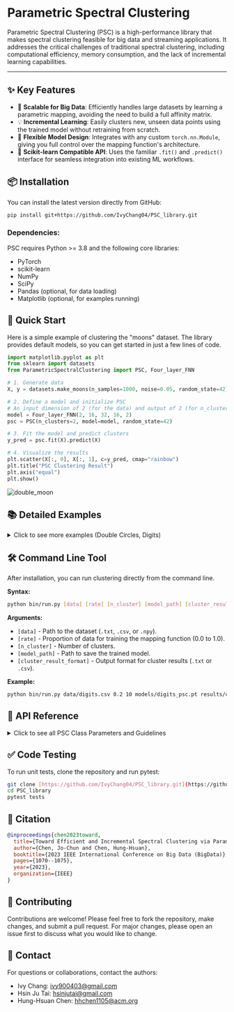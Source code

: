 # Parametric Spectral Clustering

Parametric Spectral Clustering (PSC) is a high-performance library that makes spectral clustering feasible for big data and streaming applications. It addresses the critical challenges of traditional spectral clustering, including computational efficiency, memory consumption, and the lack of incremental learning capabilities.

---

## ✨ Key Features

* 🚀 **Scalable for Big Data**: Efficiently handles large datasets by learning a parametric mapping, avoiding the need to build a full affinity matrix.
* 💡 **Incremental Learning**: Easily clusters new, unseen data points using the trained model without retraining from scratch.
* 🧠 **Flexible Model Design**: Integrates with any custom `torch.nn.Module`, giving you full control over the mapping function's architecture.
* 🐍 **Scikit-learn Compatible API**: Uses the familiar `.fit()` and `.predict()` interface for seamless integration into existing ML workflows.

## 📦 Installation

You can install the latest version directly from GitHub:

```bash
pip install git+https://github.com/IvyChang04/PSC_library.git
```

### Dependencies:
PSC requires Python >= 3.8 and the following core libraries:

* PyTorch
* scikit-learn
* NumPy
* SciPy
* Pandas (optional, for data loading)
* Matplotlib (optional, for examples running)

## 🚀 Quick Start

Here is a simple example of clustering the "moons" dataset. The library provides default models, so you can get started in just a few lines of code.

```python
import matplotlib.pyplot as plt
from sklearn import datasets
from ParametricSpectralClustering import PSC, Four_layer_FNN

# 1. Generate data
X, y = datasets.make_moons(n_samples=1000, noise=0.05, random_state=42)

# 2. Define a model and initialize PSC
# An input dimension of 2 (for the data) and output of 2 (for n_clusters)
model = Four_layer_FNN(2, 16, 32, 16, 2) 
psc = PSC(n_clusters=2, model=model, random_state=42)

# 3. Fit the model and predict clusters
y_pred = psc.fit(X).predict(X)

# 4. Visualize the results
plt.scatter(X[:, 0], X[:, 1], c=y_pred, cmap="rainbow")
plt.title("PSC Clustering Result")
plt.axis("equal")
plt.show()
```

![double_moon](https://github.com/user-attachments/assets/eb3a0356-160b-4c96-8e12-63c77ff87a0c)

## 📚 Detailed Examples 
<details>
  <summary>Click to see more examples (Double Circles, Digits)</summary>
  **Example: Clustering Double Circles Dataset**

  The double circles dataset is challenging because one cluster is inside another. PSC learns to map these points to a space where they are linearly separable.

  ```python
import numpy as np
import matplotlib.pyplot as plt
import torch.nn as nn

from sklearn import cluster, datasets
from sklearn.preprocessing import StandardScaler
from ParametricSpectralClustering.psc import PSC

# learn the mapping from feature space to spectral space
class Net1(nn.Module):
    def __init__(self, out_put):
        super(Net1, self).__init__()
        self.fc = nn.Linear(2, 32)
        self.output_layer = nn.Linear(32, out_put)
        self.relu = nn.ReLU()
    def forward(self, x):
        x = self.fc(x)
        x = self.relu(x)
        x = self.output_layer(x)
        return x

n_samples = 1000
X, y = datasets.make_circles(n_samples=n_samples, factor=0.5, noise=0.05)

psc = PSC(
    model=Net1(2),
    n_clusters=2,
    sampling_ratio=0,
    n_components=2,
    n_neighbor=10,
    batch_size_data=len(X)
)
psc.fit(X)
y_pred = psc.predict(X)
plt.scatter(X[:, 0], X[:, 1], c=y_pred, cmap="rainbow")
plt.axis("equal")
plt.show()
plt.close()
  ```

Here is the clustering result.

![double_circle](https://github.com/user-attachments/assets/9b8ca0a0-6e27-4605-a972-4626dbf0bdb9)


**Example: Clustering Handwritten Digits Using Python Code**

The following example demonstrates PSC applied to the UCI ML handwritten digits dataset.

```python
from ParametricSpectralClustering import PSC, Four_layer_FNN
from sklearn.datasets import load_digits
from sklearn.cluster import KMeans

# Load and normalize dataset
digits = load_digits()
X = digits.data / 16

# Define clustering method
cluster_method = KMeans(n_clusters=10, init="k-means++", n_init=1, max_iter=100, algorithm='elkan')

# Define PSC model
model = Four_layer_FNN(64, 128, 256, 64, 10)
psc = PSC(model=model, clustering_method=cluster_method, n_neighbor=10, sampling_ratio=0, batch_size_data=1797)

# Train the PSC model
psc.fit(X)

# Save and apply model
psc.save_model("model")
cluster_idx = psc.predict(X)
```

</details>

## 🛠️ Command Line Tool

After installation, you can run clustering directly from the command line.

**Syntax:**

```bash
python bin/run.py [data] [rate] [n_cluster] [model_path] [cluster_result_format]
```

**Arguments:**

* `[data]` - Path to the dataset (`.txt`, `.csv`, or `.npy`).
* `[rate]` - Proportion of data for training the mapping function (0.0 to 1.0).
* `[n_cluster]` - Number of clusters.
* `[model_path]` - Path to save the trained model.
* `[cluster_result_format]` - Output format for cluster results (`.txt` or `.csv`).

**Example:**

```bash
python bin/run.py data/digits.csv 0.2 10 models/digits_psc.pt results/clusters.csv
```

## 📝 API Reference

<details>
<summary>Click to see all PSC Class Parameters and Guidelines</summary>
The `PSC` class is the main interface for parametric spectral clustering.

**Core Parameters**
|Parameter          |Type           |Default                         |Description                                                             |
|-------------------|---------------|--------------------------------|------------------------------------------------------------------------|
|`n_clusters`       |int            |10                              |Number of clusters to find in the data                                  |
|`n_components`     |int            |0                               |Number of embedding dimensions. If 0, defaults to n_clusters            |
|`n_neighbor`       |int            |8                               |Number of neighbors for k-nearest neighbors graph construction          |
|`model`            |torch.nn.Module|Four_layer_FNN(64,128,256,64,10)|Neural network to learn the mapping from feature space to spectral space|
|`clustering_method`|sklearn.cluster|KMeans                          |Clustering algorithm to apply to the learned embeddings                 |

**Training Parameters**
|Parameter              |Type |Default|Description                                      |
|-----------------------|-----|-------|-------------------------------------------------|
|`epochs`               |int  |50     |Number of training epochs for the neural network |
|`sampling_ratio`       |float|0.3    |Proportion of data used for training (0.0 to 1.0)|
|`batch_size_data`      |int  |50     |Batch size for processing data chunks            |
|`batch_size_dataloader`|int  |20     |Batch size for neural network training           |
|`random_state`         |int  |None   |Random seed for reproducibility                  |

**Advanced Parameters**
|Parameter              |Type |Default|Description                                      |
|-----------------------|-----|-------|-------------------------------------------------|
|`criterion`            |torch.nn.modules.loss|nn.MSELoss()|Loss function for training the neural network    |
</details>

## ✅ Code Testing

To run unit tests, clone the repository and run pytest:

```bash
git clone [https://github.com/IvyChang04/PSC_library.git](https://github.com/IvyChang04/PSC_library.git)
cd PSC_library
pytest tests
```

## 📄 Citation

```bibtex
@inproceedings{chen2023toward,
  title={Toward Efficient and Incremental Spectral Clustering via Parametric Spectral Clustering},
  author={Chen, Jo-Chun and Chen, Hung-Hsuan},
  booktitle={2023 IEEE International Conference on Big Data (BigData)},
  pages={1070--1075},
  year={2023},
  organization={IEEE}
}
```

## 🤝 Contributing

Contributions are welcome! Please feel free to fork the repository, make changes, and submit a pull request. For major changes, please open an issue first to discuss what you would like to change.

## 📧 Contact

For questions or collaborations, contact the authors:

* Ivy Chang: ivy900403@gmail.com
* Hsin Ju Tai: hsinjutai@gmail.com
* Hung-Hsuan Chen: hhchen1105@acm.org
